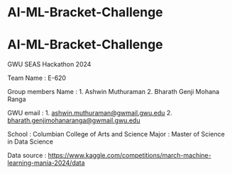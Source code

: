 # AI-ML-Bracket-Challenge

# AI-ML-Bracket-Challenge
GWU SEAS Hackathon 2024 

Team Name : E-620

Group members Name : 1. Ashwin Muthuraman
                     2. Bharath Genji Mohana Ranga

GWU email : 1. ashwin.muthuraman@gwmail.gwu.edu
            2. bharath.genjimohanaranga@gwmail.gwu.edu

School : Columbian College of Arts and Science
Major : Master of Science in Data Science

Data source : https://www.kaggle.com/competitions/march-machine-learning-mania-2024/data